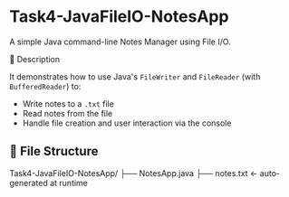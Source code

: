 # Task4-JavaFileIO-NotesApp

A simple Java command-line Notes Manager using File I/O.

📌 Description

It demonstrates how to use Java's `FileWriter` and `FileReader` (with `BufferedReader`) to:
- Write notes to a `.txt` file
- Read notes from the file
- Handle file creation and user interaction via the console

## 📂 File Structure
Task4-JavaFileIO-NotesApp/
├── NotesApp.java
├── notes.txt ← auto-generated at runtime
